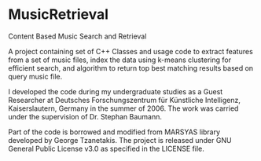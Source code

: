 # MusicRetrieval
Content Based Music Search and Retrieval

A project containing set of C++ Classes and usage code to extract features from a set of music files, index the data using k-means clustering for efficient search, and algorithm to return top best matching results based on query music file.

I developed the code during my undergraduate studies as a Guest Researcher at Deutsches Forschungszentrum für Künstliche
Intelligenz, Kaiserslautern, Germany in the summer of 2006. The work was carried under the supervision of Dr. Stephan Baumann.

Part of the code is borrowed and modified from MARSYAS library developed by George Tzanetakis. The project is released under GNU General Public License v3.0 as specified in the LICENSE file.
